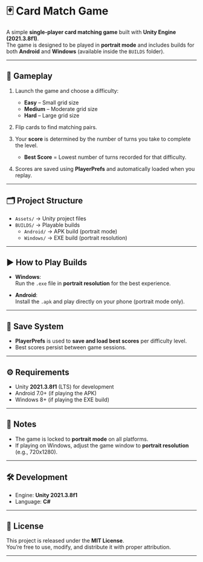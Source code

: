 # 🃏 Card Match Game

A simple **single-player card matching game** built with **Unity Engine (2021.3.8f1)**.  
The game is designed to be played in **portrait mode** and includes builds for both **Android** and **Windows** (available inside the `BUILDS` folder).

---

## 📱 Gameplay

1. Launch the game and choose a difficulty:
   - **Easy** – Small grid size  
   - **Medium** – Moderate grid size  
   - **Hard** – Large grid size  

2. Flip cards to find matching pairs.  
3. Your **score** is determined by the number of turns you take to complete the level.  
   - **Best Score** = Lowest number of turns recorded for that difficulty.  
4. Scores are saved using **PlayerPrefs** and automatically loaded when you replay.

---

## 🗂 Project Structure

- `Assets/` → Unity project files  
- `BUILDS/` → Playable builds  
  - `Android/` → APK build (portrait mode)  
  - `Windows/` → EXE build (portrait resolution)

---

## ▶️ How to Play Builds

- **Windows**:  
  Run the `.exe` file in **portrait resolution** for the best experience.  

- **Android**:  
  Install the `.apk` and play directly on your phone (portrait mode only).  

---

## 💾 Save System

- **PlayerPrefs** is used to **save and load best scores** per difficulty level.  
- Best scores persist between game sessions.  

---

## ⚙️ Requirements

- Unity **2021.3.8f1** (LTS) for development  
- Android 7.0+ (if playing the APK)  
- Windows 8+ (if playing the EXE build)

---

## 📌 Notes

- The game is locked to **portrait mode** on all platforms.  
- If playing on Windows, adjust the game window to **portrait resolution** (e.g., 720x1280).

---

## 🛠️ Development

- Engine: **Unity 2021.3.8f1**  
- Language: **C#**  

---

## 📄 License

This project is released under the **MIT License**.  
You’re free to use, modify, and distribute it with proper attribution.

---
